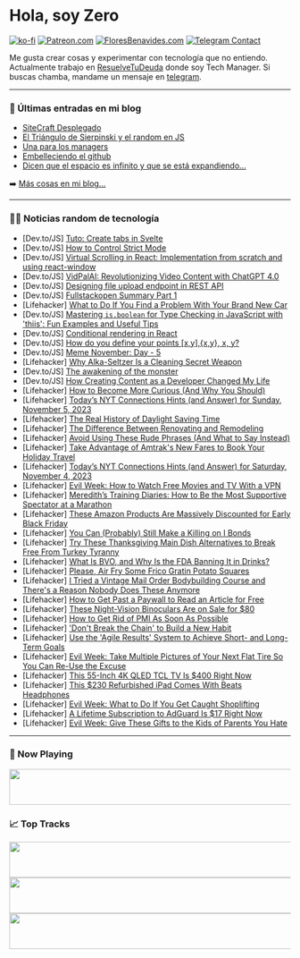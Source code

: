 # Hola, soy Zero

[![ko-fi](https://ko-fi.com/img/githubbutton_sm.svg)](https://ko-fi.com/J3J4N0LUK)
[![Patreon.com](https://img.shields.io/endpoint.svg?url=https%3A%2F%2Fshieldsio-patreon.vercel.app%2Fapi%3Fusername%3Dzerodragon%26type%3Dpatrons&style=for-the-badge)](https://patreon.com/zerodragon)
[![FloresBenavides.com](https://img.shields.io/website?down_message=oops&label=MiBlog&style=for-the-badge&up_message=online&url=https%3A%2F%2Ffloresbenavides.com)](https://floresbenavides.com)
[![Telegram Contact](https://img.shields.io/badge/escr%C3%ADbeme-ZeroDragon-%2326A5E4?style=for-the-badge&logo=telegram)](https://t.me/zerodragon)

Me gusta crear cosas y experimentar con tecnología que no entiendo.
Actualmente trabajo en [ResuelveTuDeuda](http://github.com/resuelve) donde soy Tech Manager.
Si buscas chamba, mandame un mensaje en [telegram](https://t.me/zerodragon).

---

### 📕 Últimas entradas en mi blog
<!-- BLOG-POST-LIST:START -->
- [SiteCraft Desplegado](https://floresbenavides.com/sitecraft-desplegado/)
- [El Triángulo de Sierpinski y el random en JS](https://floresbenavides.com/el-triangulo-de-sierpinski-y-el-random-en-js/)
- [Una para los managers](https://floresbenavides.com/una-para-los-managers/)
- [Embelleciendo el github](https://floresbenavides.com/embelleciendo-el-github/)
- [Dicen que el espacio es infinito y que se está expandiendo…](https://floresbenavides.com/dicen-que-el-espacio-es-infinito-y-que-se-esta-expandiendo/)
<!-- BLOG-POST-LIST:END -->

➡️ [Más cosas en mi blog...](https://floresbenavides.com)

---

### 👨‍💻 Noticias random de tecnología
<!-- TECH-POSTS:START -->
- [Dev.to/JS] [Tuto: Create tabs in Svelte](https://dev.to/barim/tuto-create-tabs-in-svelte-n82)
- [Dev.to/JS] [How to Control Strict Mode](https://dev.to/wolframkriesing/how-to-control-strict-mode-4i82)
- [Dev.to/JS] [Virtual Scrolling in React: Implementation from scratch and using react-window](https://dev.to/imvedanshmehra/virtual-scrolling-in-react-implementation-from-scratch-and-using-react-window-336o)
- [Dev.to/JS] [VidPalAI: Revolutionizing Video Content with ChatGPT 4.0](https://dev.to/william23/vidpalai-revolutionizing-video-content-with-chatgpt-40-1dbh)
- [Dev.to/JS] [Designing file upload endpoint in REST API](https://dev.to/rossjay/designing-file-upload-endpoint-in-rest-api-4nec)
- [Dev.to/JS] [Fullstackopen Summary Part 1](https://dev.to/acesif/fullstackopen-summary-part-1-3bl0)
- [Lifehacker] [What to Do If You Find a Problem With Your Brand New Car](https://lifehacker.com/what-to-do-if-you-find-a-problem-with-your-brand-new-ca-1850992661)
- [Dev.to/JS] [Mastering `is.boolean` for Type Checking in JavaScript with &#39;thiis&#39;: Fun Examples and Useful Tips](https://dev.to/karbashevskyi/mastering-isboolean-for-type-checking-in-javascript-with-thiis-fun-examples-and-useful-tips-2gf1)
- [Dev.to/JS] [Conditional rendering in React](https://dev.to/graphqleditor/conditional-rendering-in-react-35p)
- [Dev.to/JS] [How do you define your points [x,y],{x,y}, x, y?](https://dev.to/slobodan4nista/how-do-you-define-your-points-xy-x-y-5c16)
- [Dev.to/JS] [Meme November: Day - 5](https://dev.to/jon_snow789/meme-november-day-5-1h56)
- [Lifehacker] [Why Alka-Seltzer Is a Cleaning Secret Weapon](https://lifehacker.com/why-alka-seltzer-is-a-cleaning-secret-weapon-1850992664)
- [Dev.to/JS] [The awakening of the monster](https://dev.to/schukai/the-awakening-of-the-monster-53jk)
- [Dev.to/JS] [How Creating Content as a Developer Changed My Life](https://dev.to/chaoocharles/how-creating-content-as-a-developer-changed-my-life-270e)
- [Lifehacker] [How to Become More Curious &lpar;And Why You Should&rpar;](https://lifehacker.com/how-to-become-more-curious-and-why-you-should-1850992666)
- [Lifehacker] [Today’s NYT Connections Hints &lpar;and Answer&rpar; for Sunday, November 5, 2023](https://lifehacker.com/nyt-connections-answer-today-november-5-2023-1850989670)
- [Lifehacker] [The Real History of Daylight Saving Time](https://lifehacker.com/the-real-history-of-daylight-saving-time-1823611526)
- [Lifehacker] [The Difference Between Renovating and Remodeling](https://lifehacker.com/the-difference-between-renovating-and-remodeling-1850992153)
- [Lifehacker] [Avoid Using These Rude Phrases &lpar;And What to Say Instead&rpar;](https://lifehacker.com/avoid-using-these-rude-phrases-and-what-to-say-instead-1850992156)
- [Lifehacker] [Take Advantage of Amtrak&#39;s New Fares to Book Your Holiday Travel](https://lifehacker.com/take-advantage-of-amtraks-new-fares-to-book-your-holida-1850992100)
- [Lifehacker] [Today’s NYT Connections Hints &lpar;and Answer&rpar; for Saturday, November 4, 2023](https://lifehacker.com/nyt-connections-answer-today-november-4-2023-1850985233)
- [Lifehacker] [Evil Week: How to Watch Free Movies and TV With a VPN](https://lifehacker.com/evil-week-how-to-watch-free-movies-and-tv-with-a-vpn-1850991427)
- [Lifehacker] [Meredith’s Training Diaries: How to Be the Most Supportive Spectator at a Marathon](https://lifehacker.com/how-to-be-the-most-supportive-spectator-at-a-marathon-1850985012)
- [Lifehacker] [These Amazon Products Are Massively Discounted for Early Black Friday](https://lifehacker.com/the-best-early-black-friday-deals-on-amazon-products-1850991111)
- [Lifehacker] [You Can &lpar;Probably&rpar; Still Make a Killing on I Bonds](https://lifehacker.com/when-to-buy-series-i-savings-bonds-1849855295)
- [Lifehacker] [Try These Thanksgiving Main Dish Alternatives to Break Free From Turkey Tyranny](https://lifehacker.com/the-best-thanksgiving-main-dish-alternatives-1820251130)
- [Lifehacker] [What Is BVO, and Why Is the FDA Banning It in Drinks?](https://lifehacker.com/fda-banning-bvo-in-drinks-1850990733)
- [Lifehacker] [Please, Air Fry Some Frico Gratin Potato Squares](https://lifehacker.com/please-air-fry-some-frico-gratin-potato-squares-1850990145)
- [Lifehacker] [I Tried a Vintage Mail Order Bodybuilding Course and There&#39;s a Reason Nobody Does These Anymore](https://lifehacker.com/do-vintage-exercise-routines-work-1818849451)
- [Lifehacker] [How to Get Past a Paywall to Read an Article for Free](https://lifehacker.com/how-to-get-past-a-paywall-to-read-an-article-for-free-1847800292)
- [Lifehacker] [These Night-Vision Binoculars Are on Sale for $80](https://lifehacker.com/these-night-vision-binoculars-are-on-sale-for-80-1850986770)
- [Lifehacker] [How to Get Rid of PMI As Soon As Possible](https://lifehacker.com/how-to-get-rid-of-pmi-as-soon-as-possible-1850990113)
- [Lifehacker] [&#39;Don&#39;t Break the Chain&#39; to Build a New Habit](https://lifehacker.com/jerry-seinfelds-productivity-secret-281626)
- [Lifehacker] [Use the &#39;Agile Results&#39; System to Achieve Short- and Long-Term Goals](https://lifehacker.com/use-the-agile-results-system-to-achieve-short-and-long-1850990095)
- [Lifehacker] [Evil Week: Take Multiple Pictures of Your Next Flat Tire So You Can Re-Use the Excuse](https://lifehacker.com/take-multiple-pictures-of-your-next-flat-tire-so-you-ca-1839500390)
- [Lifehacker] [This 55-Inch 4K QLED TCL TV Is $400 Right Now](https://lifehacker.com/this-55-inch-4k-qled-tcl-tv-is-400-right-now-1850989986)
- [Lifehacker] [This $230 Refurbished iPad Comes With Beats Headphones](https://lifehacker.com/this-230-refurbished-ipad-comes-with-beats-headphones-1850986626)
- [Lifehacker] [Evil Week: What to Do If You Get Caught Shoplifting](https://lifehacker.com/know-your-rights-if-a-store-detains-you-for-shoplifting-5853355)
- [Lifehacker] [A Lifetime Subscription to AdGuard Is $17 Right Now](https://lifehacker.com/a-lifetime-subscription-to-adguard-is-17-right-now-1850986577)
- [Lifehacker] [Evil Week: Give These Gifts to the Kids of Parents You Hate](https://lifehacker.com/10-gifts-to-give-to-the-kids-of-parents-you-hate-1819809665)<!-- TECH-POSTS:END -->

---

### 🎵 Now Playing
<a href="https://spotify-now-playing-dun.vercel.app/now-playing?open"><img src="https://spotify-now-playing-dun.vercel.app/now-playing" width="540" height="64"></a>

### 📈 Top Tracks
<a href="https://spotify-now-playing-dun.vercel.app/top-tracks?i=1&open"><img src="https://spotify-now-playing-dun.vercel.app/top-tracks?i=1" width="540" height="64"></a>
<a href="https://spotify-now-playing-dun.vercel.app/top-tracks?i=2&open"><img src="https://spotify-now-playing-dun.vercel.app/top-tracks?i=2" width="540" height="64"></a>
<a href="https://spotify-now-playing-dun.vercel.app/top-tracks?i=3&open"><img src="https://spotify-now-playing-dun.vercel.app/top-tracks?i=3" width="540" height="64"></a>
